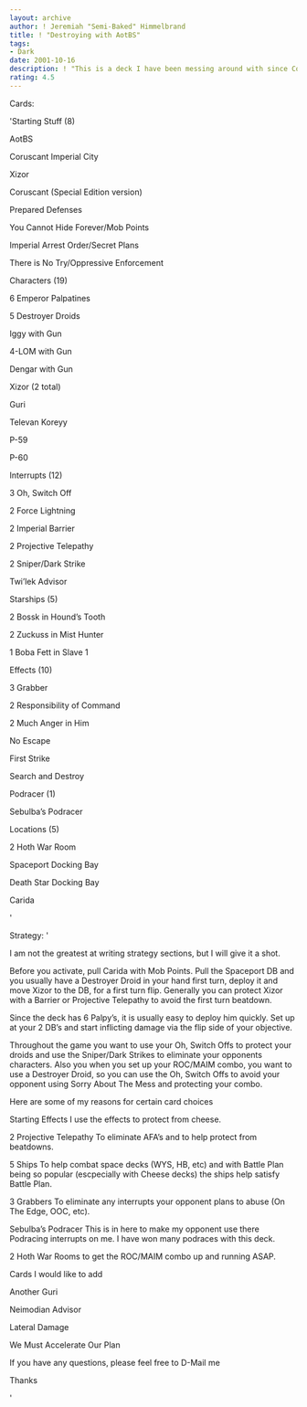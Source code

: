 ```yaml
---
layout: archive
author: ! Jeremiah "Semi-Baked" Himmelbrand
title: ! "Destroying with AotBS"
tags:
- Dark
date: 2001-10-16
description: ! "This is a deck I have been messing around with since Coruscant came out.  It uses Destroyer Droids with the Agents of the Black Sun Objective.  Hope you like it."
rating: 4.5
---
```

Cards: 

'Starting Stuff (8)

AotBS

Coruscant Imperial City

Xizor

Coruscant (Special Edition version)

Prepared Defenses

You Cannot Hide Forever/Mob Points

Imperial Arrest Order/Secret Plans

There is No Try/Oppressive Enforcement


Characters (19)

6 Emperor Palpatines

5 Destroyer Droids

Iggy with Gun

4-LOM with Gun

Dengar with Gun

Xizor (2 total)

Guri

Televan Koreyy

P-59

P-60


Interrupts (12)

3 Oh, Switch Off

2 Force Lightning

2 Imperial Barrier

2 Projective Telepathy

2 Sniper/Dark Strike

Twi’lek Advisor


Starships (5)

2 Bossk in Hound’s Tooth

2 Zuckuss in Mist Hunter

1 Boba Fett in Slave 1


Effects (10)

3 Grabber

2 Responsibility of Command

2 Much Anger in Him

No Escape

First Strike

Search and Destroy


Podracer (1)

Sebulba’s Podracer


Locations (5)

2 Hoth War Room

Spaceport Docking Bay

Death Star Docking Bay

Carida



'

Strategy: '

I am not the greatest at writing strategy sections, but I will give it a shot.


Before you activate, pull Carida with Mob Points.  Pull the Spaceport DB and you usually have a Destroyer Droid in your hand first turn, deploy it and move Xizor to the DB, for a first turn flip.  Generally you can protect Xizor with a Barrier or Projective Telepathy to avoid the first turn beatdown.  


Since the deck has 6 Palpy’s, it is usually easy to deploy him quickly.  Set up at your 2 DB’s and start inflicting damage via the flip side of your objective.  


Throughout the game you want to use your Oh, Switch Offs to protect your droids and use the Sniper/Dark Strikes to eliminate your opponents characters.  Also you when you set up your ROC/MAIM combo, you want to use a Destroyer Droid, so you can use the Oh, Switch Offs to avoid your opponent using Sorry About The Mess and protecting your combo.


Here are some of my reasons for certain card choices


Starting Effects I use the effects to protect from cheese.


2 Projective Telepathy  To eliminate AFA’s and to help protect from beatdowns.


5 Ships  To help combat space decks (WYS, HB, etc) and with Battle Plan being so popular (escpecially with Cheese decks) the ships help satisfy Battle Plan.


3 Grabbers  To eliminate any interrupts your opponent plans to abuse (On The Edge, OOC, etc).


Sebulba’s Podracer This is in here to make my opponent use there Podracing interrupts on me.  I have won many podraces with this deck.


2 Hoth War Rooms to get the ROC/MAIM combo up and running ASAP.



Cards I would like to add


Another Guri

Neimodian Advisor

Lateral Damage

We Must Accelerate Our Plan


If you have any questions, please feel free to D-Mail me


Thanks


'